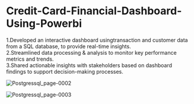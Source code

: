 # Credit-Card-Financial-Dashboard-Using-Powerbi

1.Developed an interactive dashboard usingtransaction and customer
  data from a SQL database, to provide real-time insights.  
2.Streamlined data processing & analysis to monitor key performance
  metrics and trends.  
3.Shared actionable insights with stakeholders based on dashboard 
  findings to support decision-making processes.  

![Postgressql_page-0002](https://github.com/user-attachments/assets/62d6fd6d-65c4-4677-9087-357cf256c941)

![Postgressql_page-0003](https://github.com/user-attachments/assets/d59d83d9-7639-464b-ad50-9901fa40c59b)
